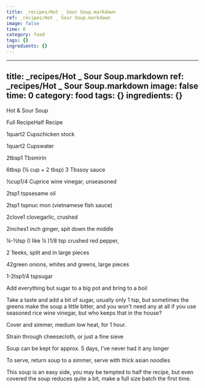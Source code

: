 ```yaml
---
title: _recipes/Hot _ Sour Soup.markdown
ref: _recipes/Hot _ Sour Soup.markdown
image: false
time: 0
category: food
tags: {}
ingredients: {}
---
```

---
title: _recipes/Hot _ Sour Soup.markdown
ref: _recipes/Hot _ Sour Soup.markdown
image: false
time: 0
category: food
tags: {}
ingredients: {}
---
Hot & Sour Soup

Full RecipeHalf Recipe

1quart2 Cupschicken stock

1quart2 Cupswater

2tbsp1 Tbsmirin

6tbsp (¼ cup + 2 tbsp) 3 Tbssoy sauce

½cup1/4 Cuprice wine vinegar, unseasoned

2tsp1 tspsesame oil

2tsp1 tspnuc mon (vietnamese fish sauce)

2clove1 clovegarlic, crushed

2inches1 inch ginger, spit down the middle

¼-½tsp (I like ¼ )1/8 tsp crushed red pepper,

2 1leeks, split and in large pieces

42green onions, whites and greens, large pieces

1-2tsp1/4 tspsugar

Add everything but sugar to a big pot and bring to a boil

Take a taste and add a bit of sugar, usually only 1 tsp, but sometimes
the greens make the soup a little bitter, and you won't need any at all
if you use seasoned rice wine vinegar, but who keeps that in the house?

Cover and simmer, medium low heat, for 1 hour.

Strain through cheesecloth, or just a fine sieve

Soup can be kept for approx. 5 days, I've never had it any longer

To serve, return soup to a simmer, serve with thick asian noodles

This soup is an easy side, you may be tempted to half the recipe, but
even covered the soup reduces quite a bit, make a full size batch the
first time.
